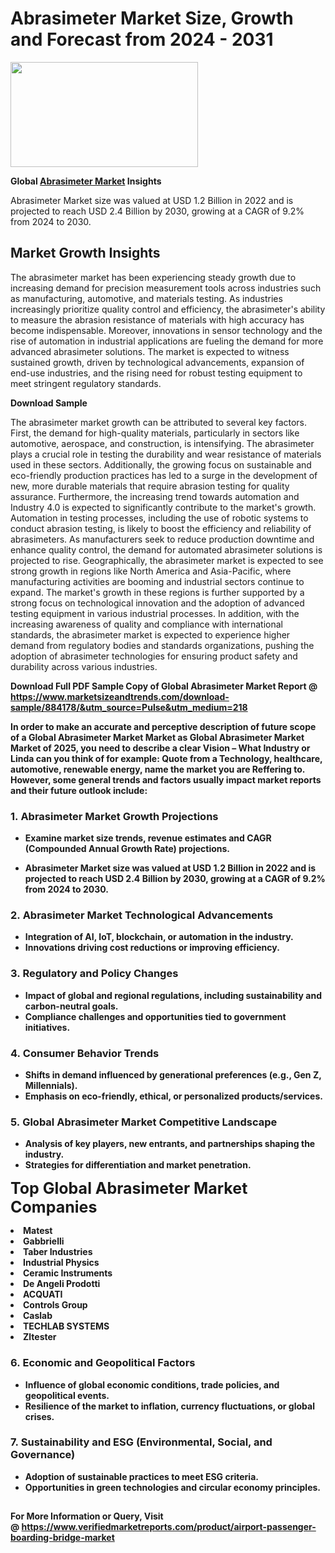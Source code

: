 <H1>Abrasimeter Market Size, Growth and Forecast from 2024 - 2031</H1><img class="aligncenter size-medium wp-image-584254" src="https://thirdeyenews.in/wp-content/uploads/2024/09/Global-Market-Research-300x168.jpeg" alt="" width="300" height="168" /><p><strong>Global&nbsp;<a href="https://www.marketsizeandtrends.com/download-sample/884178/&amp;utm_source=Pulse&amp;utm_medium=218">Abrasimeter Market</a> Insights</strong></p><p>Abrasimeter Market size was valued at USD 1.2 Billion in 2022 and is projected to reach USD 2.4 Billion by 2030, growing at a CAGR of 9.2% from 2024 to 2030.</p><p><h2>Market Growth Insights</h2> <p>The abrasimeter market has been experiencing steady growth due to increasing demand for precision measurement tools across industries such as manufacturing, automotive, and materials testing. As industries increasingly prioritize quality control and efficiency, the abrasimeter's ability to measure the abrasion resistance of materials with high accuracy has become indispensable. Moreover, innovations in sensor technology and the rise of automation in industrial applications are fueling the demand for more advanced abrasimeter solutions. The market is expected to witness sustained growth, driven by technological advancements, expansion of end-use industries, and the rising need for robust testing equipment to meet stringent regulatory standards.</p> <p><strong>Download Sample</strong></p> <p>The abrasimeter market growth can be attributed to several key factors. First, the demand for high-quality materials, particularly in sectors like automotive, aerospace, and construction, is intensifying. The abrasimeter plays a crucial role in testing the durability and wear resistance of materials used in these sectors. Additionally, the growing focus on sustainable and eco-friendly production practices has led to a surge in the development of new, more durable materials that require abrasion testing for quality assurance. Furthermore, the increasing trend towards automation and Industry 4.0 is expected to significantly contribute to the market's growth. Automation in testing processes, including the use of robotic systems to conduct abrasion testing, is likely to boost the efficiency and reliability of abrasimeters. As manufacturers seek to reduce production downtime and enhance quality control, the demand for automated abrasimeter solutions is projected to rise. Geographically, the abrasimeter market is expected to see strong growth in regions like North America and Asia-Pacific, where manufacturing activities are booming and industrial sectors continue to expand. The market's growth in these regions is further supported by a strong focus on technological innovation and the adoption of advanced testing equipment in various industrial processes. In addition, with the increasing awareness of quality and compliance with international standards, the abrasimeter market is expected to experience higher demand from regulatory bodies and standards organizations, pushing the adoption of abrasimeter technologies for ensuring product safety and durability across various industries.</p> <p><strong></p><p><span class=""><strong>Download Full PDF Sample Copy of Global Abrasimeter Market Report</strong> @ <a href="https://www.marketsizeandtrends.com/download-sample/884178/&amp;utm_source=Pulse&amp;utm_medium=218" target="_blank">https://www.marketsizeandtrends.com/download-sample/884178/&amp;utm_source=Pulse&amp;utm_medium=218</a></span></p><p>In order to make an accurate and perceptive description of future scope of a Global&nbsp;Abrasimeter Market Market as Global&nbsp;Abrasimeter Market Market of 2025, you need to describe a clear Vision &ndash; What Industry or Linda can you think of for example: Quote from a Technology, healthcare, automotive, renewable energy, name the market you are Reffering to. However, some general trends and factors usually impact market reports and their future outlook include:</p><h3>1.&nbsp;<strong>Abrasimeter Market Growth Projections</strong></h3><ul><li>Examine market size trends, revenue estimates and CAGR (Compounded Annual Growth Rate) projections.</li><li><p>Abrasimeter Market size was valued at USD 1.2 Billion in 2022 and is projected to reach USD 2.4 Billion by 2030, growing at a CAGR of 9.2% from 2024 to 2030.</p></li></ul><h3>2.&nbsp;<strong>Abrasimeter Market Technological Advancements</strong></h3><ul><li>Integration of AI, IoT, blockchain, or automation in the industry.</li><li>Innovations driving cost reductions or improving efficiency.</li></ul><h3>3.&nbsp;<strong>Regulatory and Policy Changes</strong></h3><ul><li>Impact of global and regional regulations, including sustainability and carbon-neutral goals.</li><li>Compliance challenges and opportunities tied to government initiatives.</li></ul><h3>4.&nbsp;<strong>Consumer Behavior Trends</strong></h3><ul><li>Shifts in demand influenced by generational preferences (e.g., Gen Z, Millennials).</li><li>Emphasis on eco-friendly, ethical, or personalized products/services.</li></ul><h3>5.&nbsp;<strong>Global Abrasimeter Market Competitive Landscape</strong></h3><ul><li>Analysis of key players, new entrants, and partnerships shaping the industry.</li><li>Strategies for differentiation and market penetration.</li></ul><p data-pm-slice="1 1 []"><span style="color: inherit; font-family: inherit; font-size: 25px;">Top Global Abrasimeter Market Companies</span></p><div class="" data-test-id=""><p><li>Matest</li><li> Gabbrielli</li><li> Taber Industries</li><li> Industrial Physics</li><li> Ceramic Instruments</li><li> De Angeli Prodotti</li><li> ACQUATI</li><li> Controls Group</li><li> Caslab</li><li> TECHLAB SYSTEMS</li><li> Zltester</li></p></div><h3>6.&nbsp;<strong>Economic and Geopolitical Factors</strong></h3><ul><li>Influence of global economic conditions, trade policies, and geopolitical events.</li><li>Resilience of the market to inflation, currency fluctuations, or global crises.</li></ul><h3>7.&nbsp;<strong>Sustainability and ESG (Environmental, Social, and Governance)</strong></h3><ul><li>Adoption of sustainable practices to meet ESG criteria.</li><li>Opportunities in green technologies and circular economy principles.</li></ul><h2><strong style="font-size: 14px;">For More Information or Query, Visit @&nbsp;</strong><a style="background-color: #ffffff; font-size: 14px;" href="https://www.marketsizeandtrends.com/report/abrasimeter-market/" target="_blank">https://www.verifiedmarketreports.com/product/airport-passenger-boarding-bridge-market</a></h2>

